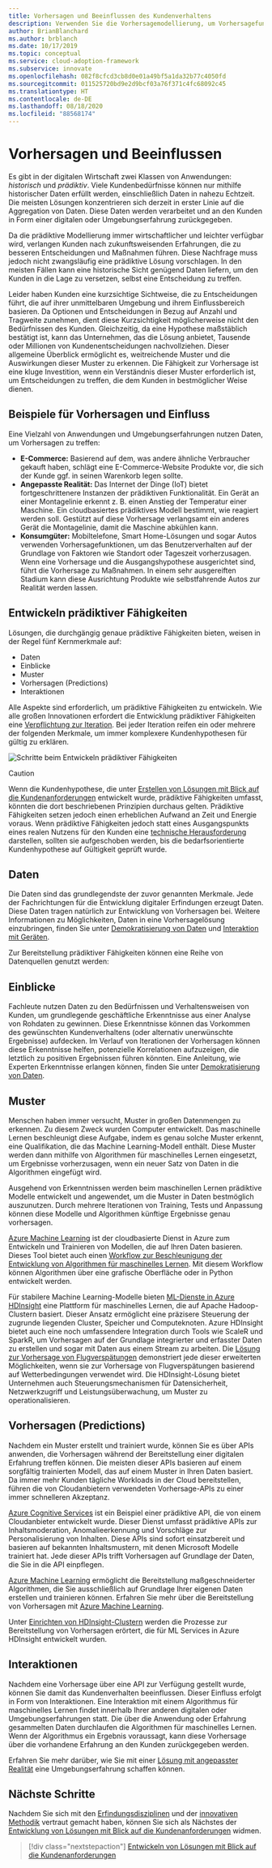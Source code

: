 ```yaml
---
title: Vorhersagen und Beeinflussen des Kundenverhaltens
description: Verwenden Sie die Vorhersagemodellierung, um Vorhersagefunktionen auf der Grundlage von Daten, Erkenntnissen, Mustern, Vorhersagen und Interaktionen zu entwickeln.
author: BrianBlanchard
ms.author: brblanch
ms.date: 10/17/2019
ms.topic: conceptual
ms.service: cloud-adoption-framework
ms.subservice: innovate
ms.openlocfilehash: 082f8cfcd3cb8d0e01a49bf5a1da32b77c4050fd
ms.sourcegitcommit: 011525720bd9e2d9bcf03a76f371c4fc68092c45
ms.translationtype: HT
ms.contentlocale: de-DE
ms.lasthandoff: 08/18/2020
ms.locfileid: "88568174"
---
```

# <a name="predict-and-influence"></a>Vorhersagen und Beeinflussen

Es gibt in der digitalen Wirtschaft zwei Klassen von Anwendungen: _historisch_ und _prädiktiv_. Viele Kundenbedürfnisse können nur mithilfe historischer Daten erfüllt werden, einschließlich Daten in nahezu Echtzeit. Die meisten Lösungen konzentrieren sich derzeit in erster Linie auf die Aggregation von Daten. Diese Daten werden verarbeitet und an den Kunden in Form einer digitalen oder Umgebungserfahrung zurückgegeben.

Da die prädiktive Modellierung immer wirtschaftlicher und leichter verfügbar wird, verlangen Kunden nach zukunftsweisenden Erfahrungen, die zu besseren Entscheidungen und Maßnahmen führen. Diese Nachfrage muss jedoch nicht zwangsläufig eine prädiktive Lösung vorschlagen. In den meisten Fällen kann eine historische Sicht genügend Daten liefern, um den Kunden in die Lage zu versetzen, selbst eine Entscheidung zu treffen.

Leider haben Kunden eine kurzsichtige Sichtweise, die zu Entscheidungen führt, die auf ihrer unmittelbaren Umgebung und ihrem Einflussbereich basieren. Da Optionen und Entscheidungen in Bezug auf Anzahl und Tragweite zunehmen, dient diese Kurzsichtigkeit möglicherweise nicht den Bedürfnissen des Kunden. Gleichzeitig, da eine Hypothese maßstäblich bestätigt ist, kann das Unternehmen, das die Lösung anbietet, Tausende oder Millionen von Kundenentscheidungen nachvollziehen. Dieser allgemeine Überblick ermöglicht es, weitreichende Muster und die Auswirkungen dieser Muster zu erkennen. Die Fähigkeit zur Vorhersage ist eine kluge Investition, wenn ein Verständnis dieser Muster erforderlich ist, um Entscheidungen zu treffen, die dem Kunden in bestmöglicher Weise dienen.

## <a name="examples-of-predictions-and-influence"></a>Beispiele für Vorhersagen und Einfluss

Eine Vielzahl von Anwendungen und Umgebungserfahrungen nutzen Daten, um Vorhersagen zu treffen:

- **E-Commerce:** Basierend auf dem, was andere ähnliche Verbraucher gekauft haben, schlägt eine E-Commerce-Website Produkte vor, die sich der Kunde ggf. in seinen Warenkorb legen sollte.
- **Angepasste Realität:** Das Internet der Dinge (IoT) bietet fortgeschrittenere Instanzen der prädiktiven Funktionalität. Ein Gerät an einer Montagelinie erkennt z. B. einen Anstieg der Temperatur einer Maschine. Ein cloudbasiertes prädiktives Modell bestimmt, wie reagiert werden soll. Gestützt auf diese Vorhersage verlangsamt ein anderes Gerät die Montagelinie, damit die Maschine abkühlen kann.
- **Konsumgüter:** Mobiltelefone, Smart Home-Lösungen und sogar Autos verwenden Vorhersagefunktionen, um das Benutzerverhalten auf der Grundlage von Faktoren wie Standort oder Tageszeit vorherzusagen. Wenn eine Vorhersage und die Ausgangshypothese ausgerichtet sind, führt die Vorhersage zu Maßnahmen. In einem sehr ausgereiften Stadium kann diese Ausrichtung Produkte wie selbstfahrende Autos zur Realität werden lassen.

## <a name="develop-predictive-capabilities"></a>Entwickeln prädiktiver Fähigkeiten

Lösungen, die durchgängig genaue prädiktive Fähigkeiten bieten, weisen in der Regel fünf Kernmerkmale auf:

- Daten
- Einblicke
- Muster
- Vorhersagen (Predictions)
- Interaktionen

Alle Aspekte sind erforderlich, um prädiktive Fähigkeiten zu entwickeln. Wie alle großen Innovationen erfordert die Entwicklung prädiktiver Fähigkeiten eine [Verpflichtung zur Iteration](./index.md#commitment-to-iteration). Bei jeder Iteration reifen ein oder mehrere der folgenden Merkmale, um immer komplexere Kundenhypothesen für gültig zu erklären.

![Schritte beim Entwickeln prädiktiver Fähigkeiten](../../_images/innovate/predict-and-influence.png)

> [!CAUTION]
> Wenn die Kundenhypothese, die unter [Erstellen von Lösungen mit Blick auf die Kundenanforderungen](./build.md) entwickelt wurde, prädiktive Fähigkeiten umfasst, könnten die dort beschriebenen Prinzipien durchaus gelten. Prädiktive Fähigkeiten setzen jedoch einen erheblichen Aufwand an Zeit und Energie voraus. Wenn prädiktive Fähigkeiten jedoch statt eines Ausgangspunkts eines realen Nutzens für den Kunden eine [technische Herausforderung](./build.md#reduce-complexity-and-delay-technical-spikes) darstellen, sollten sie aufgeschoben werden, bis die bedarfsorientierte Kundenhypothese auf Gültigkeit geprüft wurde.

## <a name="data"></a>Daten

Die Daten sind das grundlegendste der zuvor genannten Merkmale. Jede der Fachrichtungen für die Entwicklung digitaler Erfindungen erzeugt Daten. Diese Daten tragen natürlich zur Entwicklung von Vorhersagen bei. Weitere Informationen zu Möglichkeiten, Daten in eine Vorhersagelösung einzubringen, finden Sie unter [Demokratisierung von Daten](./data.md) und [Interaktion mit Geräten](./devices.md).

Zur Bereitstellung prädiktiver Fähigkeiten können eine Reihe von Datenquellen genutzt werden:

## <a name="insights"></a>Einblicke

Fachleute nutzen Daten zu den Bedürfnissen und Verhaltensweisen von Kunden, um grundlegende geschäftliche Erkenntnisse aus einer Analyse von Rohdaten zu gewinnen. Diese Erkenntnisse können das Vorkommen des gewünschten Kundenverhaltens (oder alternativ unerwünschte Ergebnisse) aufdecken. Im Verlauf von Iterationen der Vorhersagen können diese Erkenntnisse helfen, potenzielle Korrelationen aufzuzeigen, die letztlich zu positiven Ergebnissen führen könnten. Eine Anleitung, wie Experten Erkenntnisse erlangen können, finden Sie unter [Demokratisierung von Daten](./data.md).

## <a name="patterns"></a>Muster

Menschen haben immer versucht, Muster in großen Datenmengen zu erkennen. Zu diesem Zweck wurden Computer entwickelt. Das maschinelle Lernen beschleunigt diese Aufgabe, indem es genau solche Muster erkennt, eine Qualifikation, die das Machine Learning-Modell enthält. Diese Muster werden dann mithilfe von Algorithmen für maschinelles Lernen eingesetzt, um Ergebnisse vorherzusagen, wenn ein neuer Satz von Daten in die Algorithmen eingefügt wird.

Ausgehend von Erkenntnissen werden beim maschinellen Lernen prädiktive Modelle entwickelt und angewendet, um die Muster in Daten bestmöglich auszunutzen. Durch mehrere Iterationen von Training, Tests und Anpassung können diese Modelle und Algorithmen künftige Ergebnisse genau vorhersagen.

[Azure Machine Learning](/azure/machine-learning/service/overview-what-is-azure-ml) ist der cloudbasierte Dienst in Azure zum Entwickeln und Trainieren von Modellen, die auf Ihren Daten basieren. Dieses Tool bietet auch einen [Workflow zur Beschleunigung der Entwicklung von Algorithmen für maschinelles Lernen](/azure/machine-learning/service/concept-azure-machine-learning-architecture). Mit diesem Workflow können Algorithmen über eine grafische Oberfläche oder in Python entwickelt werden.

Für stabilere Machine Learning-Modelle bieten [ML-Dienste in Azure HDInsight](/azure/hdinsight/r-server/r-server-overview) eine Plattform für maschinelles Lernen, die auf Apache Hadoop-Clustern basiert. Dieser Ansatz ermöglicht eine präzisere Steuerung der zugrunde liegenden Cluster, Speicher und Computeknoten. Azure HDInsight bietet auch eine noch umfassendere Integration durch Tools wie ScaleR und SparkR, um Vorhersagen auf der Grundlage integrierter und erfasster Daten zu erstellen und sogar mit Daten aus einem Stream zu arbeiten. Die [Lösung zur Vorhersage von Flugverspätungen](/azure/hdinsight/hdinsight-hadoop-r-scaler-sparkr) demonstriert jede dieser erweiterten Möglichkeiten, wenn sie zur Vorhersage von Flugverspätungen basierend auf Wetterbedingungen verwendet wird. Die HDInsight-Lösung bietet Unternehmen auch Steuerungsmechanismen für Datensicherheit, Netzwerkzugriff und Leistungsüberwachung, um Muster zu operationalisieren.

## <a name="predictions"></a>Vorhersagen (Predictions)

Nachdem ein Muster erstellt und trainiert wurde, können Sie es über APIs anwenden, die Vorhersagen während der Bereitstellung einer digitalen Erfahrung treffen können. Die meisten dieser APIs basieren auf einem sorgfältig trainierten Modell, das auf einem Muster in Ihren Daten basiert. Da immer mehr Kunden tägliche Workloads in der Cloud bereitstellen, führen die von Cloudanbietern verwendeten Vorhersage-APIs zu einer immer schnelleren Akzeptanz.

[Azure Cognitive Services](/azure/cognitive-services) ist ein Beispiel einer prädiktive API, die von einem Cloudanbieter entwickelt wurde. Dieser Dienst umfasst prädiktive APIs zur Inhaltsmoderation, Anomalieerkennung und Vorschläge zur Personalisierung von Inhalten. Diese APIs sind sofort einsatzbereit und basieren auf bekannten Inhaltsmustern, mit denen Microsoft Modelle trainiert hat. Jede dieser APIs trifft Vorhersagen auf Grundlage der Daten, die Sie in die API einpflegen.

[Azure Machine Learning](/azure/machine-learning) ermöglicht die Bereitstellung maßgeschneiderter Algorithmen, die Sie ausschließlich auf Grundlage Ihrer eigenen Daten erstellen und trainieren können. Erfahren Sie mehr über die Bereitstellung von Vorhersagen mit [Azure Machine Learning](/azure/machine-learning/service/how-to-deploy-and-where).

Unter [Einrichten von HDInsight-Clustern](/azure/hdinsight/hdinsight-hadoop-provision-linux-clusters) werden die Prozesse zur Bereitstellung von Vorhersagen erörtert, die für ML Services in Azure HDInsight entwickelt wurden.

## <a name="interactions"></a>Interaktionen

Nachdem eine Vorhersage über eine API zur Verfügung gestellt wurde, können Sie damit das Kundenverhalten beeinflussen. Dieser Einfluss erfolgt in Form von Interaktionen. Eine Interaktion mit einem Algorithmus für maschinelles Lernen findet innerhalb Ihrer anderen digitalen oder Umgebungserfahrungen statt. Die über die Anwendung oder Erfahrung gesammelten Daten durchlaufen die Algorithmen für maschinelles Lernen. Wenn der Algorithmus ein Ergebnis voraussagt, kann diese Vorhersage über die vorhandene Erfahrung an den Kunden zurückgegeben werden.

Erfahren Sie mehr darüber, wie Sie mit einer [Lösung mit angepasster Realität](./devices.md#adjusted-reality) eine Umgebungserfahrung schaffen können.

## <a name="next-steps"></a>Nächste Schritte

Nachdem Sie sich mit den [Erfindungsdisziplinen](./invention.md) und der [innovativen Methodik](./index.md) vertraut gemacht haben, können Sie sich als Nächstes der [Entwicklung von Lösungen mit Blick auf die Kundenanforderungen](./build.md) widmen.

> [!div class="nextstepaction"]
> [Entwickeln von Lösungen mit Blick auf die Kundenanforderungen](./build.md)
